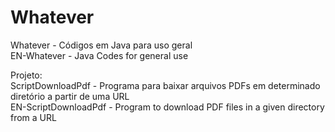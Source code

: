 # Whatever
Whatever - Códigos em Java para uso geral<br>
EN-Whatever - Java Codes for general use<br>

Projeto:<br>
ScriptDownloadPdf - Programa para baixar arquivos PDFs em determinado diretório a partir de uma URL<br>
EN-ScriptDownloadPdf - Program to download PDF files in a given directory from a URL<br>
